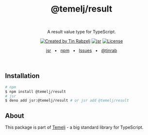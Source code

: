 <p align="center">
  <h1 align="center" style="text-decoration:none;">@temelj/result</h1>
  <br/>
  <p align="center">
    A result value type for TypeScript.
  </p>
</p>

<p align="center">
  <a href="https://twitter.com/tinrab" rel="nofollow"><img src="https://img.shields.io/badge/created%20by-@tinrab-1d9bf0.svg" alt="Created by Tin Rabzelj"></a>
  <a href="https://jsr.io/@temelj/result" rel="nofollow"><img src="https://jsr.io/badges/@temelj/result" alt="jsr"></a>
  <a href="https://opensource.org/licenses/MIT" rel="nofollow"><img src="https://img.shields.io/github/license/flinect/temelj" alt="License"></a>
</p>

<div align="center">
  <a href="https://jsr.io/@temelj/result">jsr</a>
  <span>&nbsp;&nbsp;•&nbsp;&nbsp;</span>
  <a href="https://www.npmjs.com/package/@temelj/result">npm</a>
  <span>&nbsp;&nbsp;•&nbsp;&nbsp;</span>
  <a href="https://github.com/flinect/temelj/issues/new">Issues</a>
  <span>&nbsp;&nbsp;•&nbsp;&nbsp;</span>
  <a href="https://twitter.com/tinrab">@tinrab</a>
  <br />
</div>

<br/>
<br/>

## Installation

```sh
# npm
$ npm install @temelj/result
# jsr
$ deno add jsr:@temelj/result # or jsr add @temelj/result
```

## About

This package is part of [Temelj](https://github.com/flinect/temelj) - a big
standard library for TypeScript.
